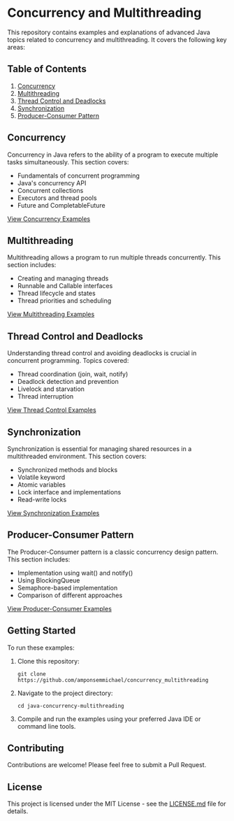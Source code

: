# Concurrency and Multithreading

This repository contains examples and explanations of advanced Java topics related to concurrency and multithreading. It covers the following key areas:

## Table of Contents
1. [Concurrency](#concurrency)
2. [Multithreading](#multithreading)
3. [Thread Control and Deadlocks](#thread-control-and-deadlocks)
4. [Synchronization](#synchronization)
5. [Producer-Consumer Pattern](#producer-consumer-pattern)

## Concurrency

Concurrency in Java refers to the ability of a program to execute multiple tasks simultaneously. This section covers:

- Fundamentals of concurrent programming
- Java's concurrency API
- Concurrent collections
- Executors and thread pools
- Future and CompletableFuture

[View Concurrency Examples](./src/concurrency)

## Multithreading

Multithreading allows a program to run multiple threads concurrently. This section includes:

- Creating and managing threads
- Runnable and Callable interfaces
- Thread lifecycle and states
- Thread priorities and scheduling

[View Multithreading Examples](./src/multithreading)

## Thread Control and Deadlocks

Understanding thread control and avoiding deadlocks is crucial in concurrent programming. Topics covered:

- Thread coordination (join, wait, notify)
- Deadlock detection and prevention
- Livelock and starvation
- Thread interruption

[View Thread Control Examples](./src/threadcontrol)

## Synchronization

Synchronization is essential for managing shared resources in a multithreaded environment. This section covers:

- Synchronized methods and blocks
- Volatile keyword
- Atomic variables
- Lock interface and implementations
- Read-write locks

[View Synchronization Examples](./src/synchronization)

## Producer-Consumer Pattern

The Producer-Consumer pattern is a classic concurrency design pattern. This section includes:

- Implementation using wait() and notify()
- Using BlockingQueue
- Semaphore-based implementation
- Comparison of different approaches

[View Producer-Consumer Examples](./src/producerconsumer)

## Getting Started

To run these examples:

1. Clone this repository:
   ```
   git clone https://github.com/amponsemmichael/concurrency_multithreading
   ```
2. Navigate to the project directory:
   ```
   cd java-concurrency-multithreading
   ```
3. Compile and run the examples using your preferred Java IDE or command line tools.

## Contributing

Contributions are welcome! Please feel free to submit a Pull Request.

## License

This project is licensed under the MIT License - see the [LICENSE.md](LICENSE.md) file for details.
